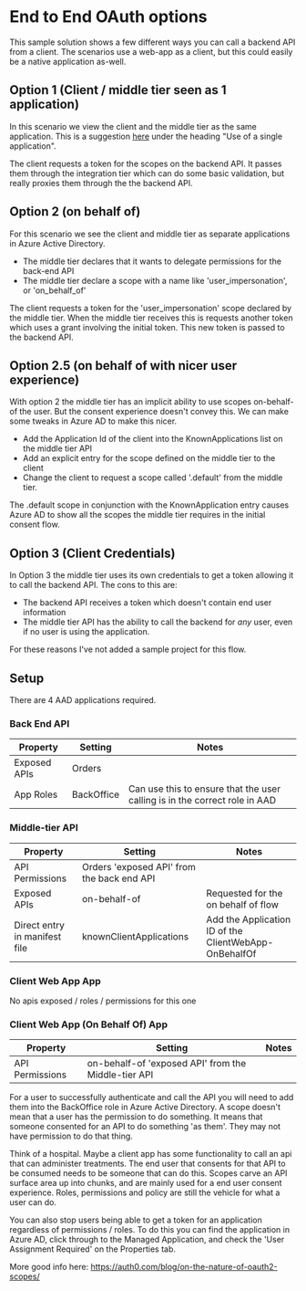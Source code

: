 # End to End OAuth options

This sample solution shows a few different ways you can call a backend API from a client. The scenarios use 
a web-app as a client, but this could easily be a native application as-well.

## Option 1 (Client / middle tier seen as 1 application)
In this scenario we view the client and the middle tier as the same application. This is a suggestion [here](https://docs.microsoft.com/en-us/azure/active-directory/develop/v2-oauth2-on-behalf-of-flow) under the heading "Use of a single application".

The client requests a token for the scopes on the backend API. It passes them through the integration tier which can do some basic validation, but really proxies them through the the backend API.


## Option 2 (on behalf of)
For this scenario we see the client and middle tier as separate applications in Azure Active Directory.
- The middle tier declares that it wants to delegate permissions for the back-end API
- The middle tier declare a scope with a name like 'user_impersonation', or 'on_behalf_of'

The client requests a token for the 'user_impersonation' scope declared by the middle tier. When the middle tier receives this is requests another token which uses a grant involving the initial token. This new token is passed to the backend API.


## Option 2.5 (on behalf of with nicer user experience)
With option 2 the middle tier has an implicit ability to use scopes on-behalf-of the user. But the consent experience doesn't convey this. We can make some tweaks in Azure AD to make this nicer.
- Add the Application Id of the client into the KnownApplications list on the middle tier API
- Add an explicit entry for the scope defined on the middle tier to the client
- Change the client to request a scope called '.default' from the middle tier.

The .default scope in conjunction with the KnownApplication entry causes Azure AD to show all the scopes the middle tier requires in the initial consent flow.

## Option 3 (Client Credentials)
In Option 3 the middle tier uses its own credentials to get a token allowing it to call the backend API.
The cons to this are:
 - The backend API receives a token which doesn't contain end user information
 - The middle tier API has the ability to call the backend for _any_ user, even if no user is using the application.

For these reasons I've not added a sample project for this flow.


## Setup

There are 4 AAD applications required.

### Back End API
| Property | Setting | Notes |
| --- | --- | --- |
| Exposed APIs | Orders |
| App Roles | BackOffice | Can use this to ensure that the user calling is in the correct role in AAD

### Middle-tier API
| Property | Setting | Notes |
| --- | --- | --- |
| API Permissions | Orders 'exposed API' from the back end API |
| Exposed APIs | on-behalf-of | Requested for the on behalf of flow
| Direct entry in manifest file | knownClientApplications | Add the Application ID of the ClientWebApp-OnBehalfOf |

### Client Web App App
No apis exposed / roles / permissions for this one

### Client Web App (On Behalf Of) App
| Property | Setting | Notes |
| --- | --- | --- |
| API Permissions | on-behalf-of 'exposed API' from the Middle-tier API |


For a user to successfully authenticate and call the API you will need to add them into the BackOffice role in Azure Active Directory. 
A scope doesn't mean that a user has the permission to do something. It means that someone consented for an API to do something 'as them'. They may not have permission to do that thing.

Think of a hospital. Maybe a client app has some functionality to call an api that can administer treatments. The end user that consents for that API to be consumed needs to be someone that can do this. Scopes carve an API surface area up into chunks, and are mainly used for a end user consent experience. Roles, permissions and policy are still the vehicle for what a user can do.

You can also stop users being able to get a token for an application regardless of permissions / roles. To do this you can find the application in Azure AD, click through to the Managed Application, and check the 'User Assignment Required' on the Properties tab.

More good info here: https://auth0.com/blog/on-the-nature-of-oauth2-scopes/
